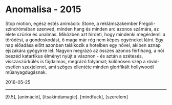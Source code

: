 # Anomalisa - 2015

Stop motion, egész estés animáció: Stone, a reklámszakember Fregoli-szindrómában szenved, minden hang és minden arc azonos számára, az élete szürke és unalmas. Miközben azt hirdeti, hogy mindenki megérdemli a törődést, a gondoskodást, ő maga már rég nem képes egyéneket látni. Egy nap előadása előtt azonban találkozik a hotelben egy nővel, akiben aznap éjszakára gyógyírre lel. Nagyon megrázó az összes azonos férfihang, a női beszéd katartikus élményt nyújt a vásznon - és aztán a szétesés, visszaszürkülés is fájdalmas, megrázó folyamat; különösen szép a rövid-esetlen szexjelenet, ami szöges ellentéte minden glorifikált hollywoodi műanyagdugásnak.

2016-05-25 

----

[9.5], [animáció], [itsakindamagic], [mindfuck], [szerelem]